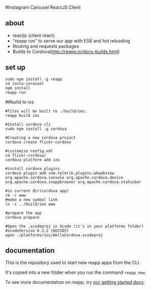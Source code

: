 #Instagram Carousel ReactJS Client

## about
- reactjs (client react)
- “reapp run” to serve our app with ES6 and hot reloading
- Routing and requests packages
- Builds to Cordova(http://reapp.io/docs-builds.html)

## set up
```shellscript
sudo npm install -g reapp
cd insta-carousel
npm install
reapp run
```
##build to ios
```shellscript
#files will be built to ./build/ios.
reapp build ios

#Install cordova cli
sudo npm install -g cordova

#Creating a new cordova project
cordova create flickr-cordova

#customize config.xml
cd flickr-cordova/
cordova platform add ios

#install cordova plugins
cordova plugin add com.telerik.plugins.wkwebview org.apache.cordova.console org.apache.cordova.device org.apache.cordova.inappbrowser org.apache.cordova.statusbar

#in current dir(cordova app)
rm -r www
#make a new symbol link
ln -s ../build/ios www

#prepare the app
cordova prepare

#Open the .xcodeproj in Xcode (it's in your platforms folder)
#xcodeVersion 6.3.2 (6D2105)
open ./platforms/ios/HelloCordova.xcodeproj
```

## documentation
This is the repository used to start new reapp apps from the CLI.

It's copied into a new folder when you run the command `reapp new`.

To see more documentation on reapp, try [our getting started docs](http://reapp.io/start.html).
